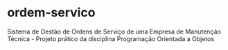 # ordem-servico
Sistema de Gestão de Ordens de Serviço de uma Empresa de Manutenção Técnica - Projeto prático da disciplina Programação Orientada a Objetos

